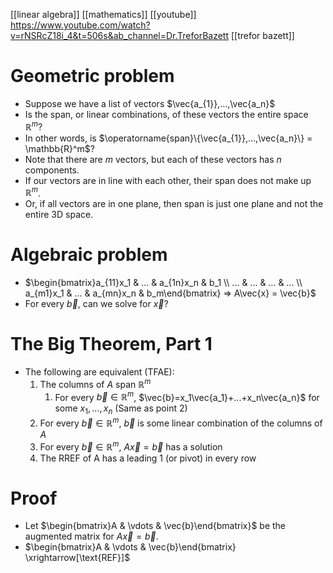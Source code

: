 [[linear algebra]]
[[mathematics]]
[[youtube]] https://www.youtube.com/watch?v=rNSRcZ18i_4&t=506s&ab_channel=Dr.TreforBazett
[[trefor bazett]]

# Geometric problem
- Suppose we have a list of vectors $\vec{a_{1}},...,\vec{a_n}$
- Is the span, or linear combinations, of these vectors the entire space $\mathbb{R}^m$?
- In other words, is $\operatorname{span}\{\vec{a_{1}},...,\vec{a_n}\} = \mathbb{R}^m$?
- Note that there are $m$ vectors, but each of these vectors has $n$ components.
- If our vectors are in line with each other, their span does not make up $\mathbb{R}^m$.
- Or, if all vectors are in one plane, then span is just one plane and not the entire 3D space.

# Algebraic problem
- $\begin{bmatrix}a_{11}x_1 & ... & a_{1n}x_n & b_1 \\ ... & ... & ... & ... \\ a_{m1}x_1 & ... & a_{mn}x_n & b_m\end{bmatrix} => A\vec{x} = \vec{b}$
- For every $\vec{b}$, can we solve for $\vec{x}$?

# The Big Theorem, Part 1
- The following are equivalent (TFAE):
	1) The columns of $A$ span $\mathbb{R}^m$
		1) For every $\vec{b}\in\mathbb{R}^m$, $\vec{b}=x_1\vec{a_1}+...+x_n\vec{a_n}$ for some $x_1,...,x_n$ (Same as point 2)
	2) For every $\vec{b}\in\mathbb{R}^m$, $\vec{b}$ is some linear combination of the columns of $A$
	3) For every $\vec{b}\in\mathbb{R}^m$, $A\vec{x}=\vec{b}$ has a solution
	4) The RREF of A has a leading 1 (or pivot) in every row

# Proof
- Let $\begin{bmatrix}A & \vdots & \vec{b}\end{bmatrix}$ be the augmented matrix for $A\vec{x}=\vec{b}$.
- $\begin{bmatrix}A & \vdots & \vec{b}\end{bmatrix} \xrightarrow[\text{REF}]$